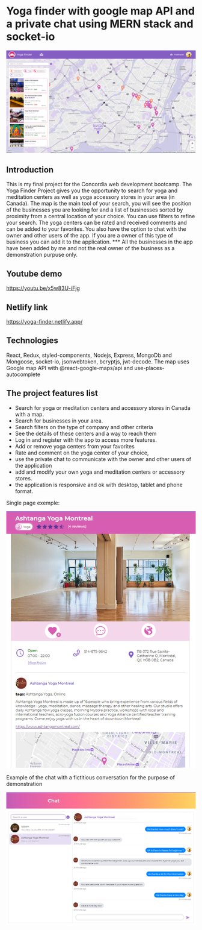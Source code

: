 # Yoga finder with google map API and a private chat using MERN stack and socket-io

<p align="center"><img src="./Images/screen/mainMap.PNG"></p>

## Introduction

This is my final project for the Concordia web development bootcamp.
The Yoga Finder Project gives you the opportunity to search for yoga and meditation centers as well as yoga accessory stores in your area (in Canada). The map is the main tool of your search, you will see the position of the businesses you are looking for and a list of businesses sorted by proximity from a central location of your choice. You can use filters to refine your search.
The yoga centers can be rated and received comments and can be added to your favorites. You also have the option to chat with the owner and other users of the app.
If you are a owner of this type of business you can add it to the application.
\*\*\* All the businesses in the app have been added by me and not the real owner of the business as a demonstration purpuse only.

## Youtube demo

https://youtu.be/x5w83U-iFjg

## Netlify link

https://yoga-finder.netlify.app/

## Technologies

React, Redux, styled-components, Nodejs, Express, MongoDb and Mongoose, socket-io, jsonwebtoken, bcryptjs, jwt-decode.
The map uses Google map API with @react-google-maps/api and use-places-autocomplete

## The project features list

-   Search for yoga or meditation centers and accessory stores in Canada with a map.
-   Search for businesses in your area.
-   Search filters on the type of company and other criteria
-   See the details of these centers and a way to reach them
-   Log in and register with the app to access more features.
-   Add or remove yoga centers from your favorites
-   Rate and comment on the yoga center of your choice,
-   use the private chat to communicate with the owner and other users of the application
-   add and modify your own yoga and meditation centers or accessory stores.
-   the application is responsive and ok with desktop, tablet and phone format.

Single page exemple:

<p align="center"><img src="./Images/screen/singlePage.PNG"></p>

Example of the chat with a fictitious conversation for the purpose of demonstration

<p align="center"><img src="./Images/screen/chat.PNG"></p>
